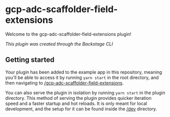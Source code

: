 # gcp-adc-scaffolder-field-extensions

Welcome to the gcp-adc-scaffolder-field-extensions plugin!

_This plugin was created through the Backstage CLI_

## Getting started

Your plugin has been added to the example app in this repository, meaning you'll be able to access it by running `yarn start` in the root directory, and then navigating to [/gcp-adc-scaffolder-field-extensions](http://localhost:3000/gcp-adc-scaffolder-field-extensions).

You can also serve the plugin in isolation by running `yarn start` in the plugin directory.
This method of serving the plugin provides quicker iteration speed and a faster startup and hot reloads.
It is only meant for local development, and the setup for it can be found inside the [/dev](./dev) directory.
